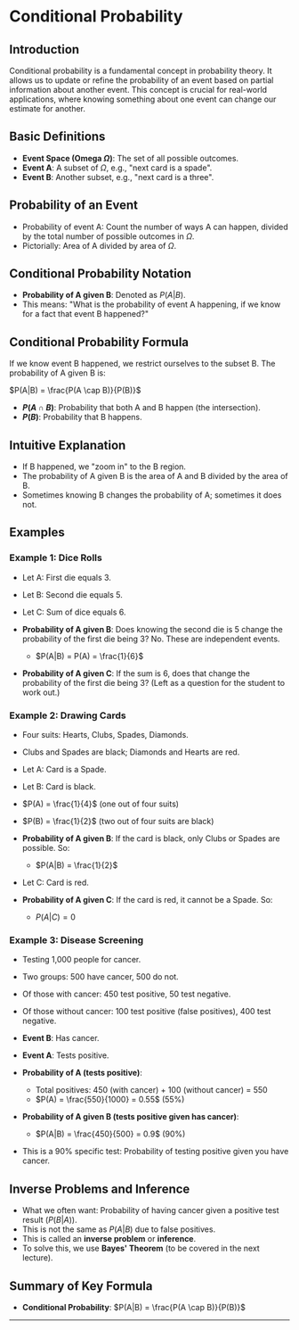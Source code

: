 # Conditional Probability

## Introduction
Conditional probability is a fundamental concept in probability theory. It allows us to update or refine the probability of an event based on partial information about another event. This concept is crucial for real-world applications, where knowing something about one event can change our estimate for another.

## Basic Definitions
- **Event Space (Omega $\Omega$)**: The set of all possible outcomes.
- **Event A**: A subset of $\Omega$, e.g., "next card is a spade".
- **Event B**: Another subset, e.g., "next card is a three".

## Probability of an Event
- Probability of event A: Count the number of ways A can happen, divided by the total number of possible outcomes in $\Omega$.
- Pictorially: Area of A divided by area of $\Omega$.

## Conditional Probability Notation
- **Probability of A given B**: Denoted as $P(A|B)$.
- This means: "What is the probability of event A happening, if we know for a fact that event B happened?"

## Conditional Probability Formula
If we know event B happened, we restrict ourselves to the subset B. The probability of A given B is:

$P(A|B) = \frac{P(A \cap B)}{P(B)}$

- **$P(A \cap B)$**: Probability that both A and B happen (the intersection).
- **$P(B)$**: Probability that B happens.

## Intuitive Explanation
- If B happened, we "zoom in" to the B region.
- The probability of A given B is the area of A and B divided by the area of B.
- Sometimes knowing B changes the probability of A; sometimes it does not.

## Examples
### Example 1: Dice Rolls
- Let A: First die equals 3.
- Let B: Second die equals 5.
- Let C: Sum of dice equals 6.

- **Probability of A given B**: Does knowing the second die is 5 change the probability of the first die being 3? No. These are independent events.
  - $P(A|B) = P(A) = \frac{1}{6}$

- **Probability of A given C**: If the sum is 6, does that change the probability of the first die being 3? (Left as a question for the student to work out.)

### Example 2: Drawing Cards
- Four suits: Hearts, Clubs, Spades, Diamonds.
- Clubs and Spades are black; Diamonds and Hearts are red.

- Let A: Card is a Spade.
- Let B: Card is black.

- $P(A) = \frac{1}{4}$ (one out of four suits)
- $P(B) = \frac{1}{2}$ (two out of four suits are black)
- **Probability of A given B**: If the card is black, only Clubs or Spades are possible. So:
  - $P(A|B) = \frac{1}{2}$

- Let C: Card is red.
- **Probability of A given C**: If the card is red, it cannot be a Spade. So:
  - $P(A|C) = 0$

### Example 3: Disease Screening
- Testing 1,000 people for cancer.
- Two groups: 500 have cancer, 500 do not.
- Of those with cancer: 450 test positive, 50 test negative.
- Of those without cancer: 100 test positive (false positives), 400 test negative.

- **Event B**: Has cancer.
- **Event A**: Tests positive.

- **Probability of A (tests positive)**:
  - Total positives: 450 (with cancer) + 100 (without cancer) = 550
  - $P(A) = \frac{550}{1000} = 0.55$ (55%)

- **Probability of A given B (tests positive given has cancer)**:
  - $P(A|B) = \frac{450}{500} = 0.9$ (90%)

- This is a 90% specific test: Probability of testing positive given you have cancer.

## Inverse Problems and Inference
- What we often want: Probability of having cancer given a positive test result ($P(B|A)$).
- This is not the same as $P(A|B)$ due to false positives.
- This is called an **inverse problem** or **inference**.
- To solve this, we use **Bayes' Theorem** (to be covered in the next lecture).

## Summary of Key Formula
- **Conditional Probability**:
  $P(A|B) = \frac{P(A \cap B)}{P(B)}$

***
